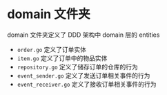 # domain 文件夹

domain 文件夹定义了 DDD 架构中 domain 层的 entities

- `order.go` 定义了订单实体
- `item.go` 定义了订单中的物品实体
- `repository.go` 定义了储存订单的仓库的行为
- `event_sender.go` 定义了发送订单相关事件的行为
- `event_receiver.go` 定义了接收订单相关事件的行为
